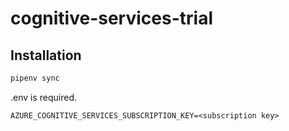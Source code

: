 cognitive-services-trial
===

## Installation

```bash
pipenv sync
```

.env is required.

```plaintext
AZURE_COGNITIVE_SERVICES_SUBSCRIPTION_KEY=<subscription key>
```
